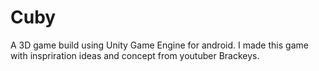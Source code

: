 # Cuby
A 3D game build using Unity Game Engine for android. 
I made this game with inspriration ideas and concept from youtuber Brackeys.
